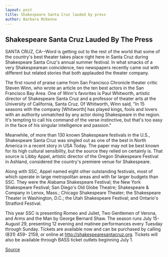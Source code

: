 ```yaml
---
layout: post
title: Shakespeare Santa Cruz lauded by press
author: Barbara McKenna
---
```


## Shakespeare Santa Cruz Lauded By The Press

SANTA CRUZ, CA--Word is getting out to the rest of the world that some of the country's best theater takes place right here in Santa Cruz during Shakespeare Santa Cruz's annual summer festival. In what smacks of a very Shakespearean coincidence, two newspapers recently came out with different but related stories that both applauded the theater company.

The first round of praise came from San Francisco Chronicle theater critic Steven Winn, who wrote an article on the ten best actors in the San Francisco Bay Area. One of Winn's favorites is Paul Whitworth, artistic director of Shakespeare Santa Cruz and a professor of theater arts at the University of California, Santa Cruz. Of Whitworth, Winn said, "In 15 seasons with the company [Whitworth] has played kings, fools and lovers with an authority unmatched by any actor doing Shakespeare in the region. It's tempting to call his command of the verse instinctive, but that's too easy in the face of his singular intelligence and passion."

Meanwhile, of more than 130 known Shakespeare festivals in the U.S., Shakespeare Santa Cruz was singled out as one of the best in North America in a recent story in USA Today. The paper may not be best known for its high cultural sensibility, but the source they relied on certainly is. That source is Libby Appel, artistic director of the Oregon Shakespeare Festival in Ashland, considered the country's premiere venue for Shakespeare.

Along with SSC, Appel named eight other outstanding festivals, most of which operate in large metropolitan areas and with far larger budgets than SSC. They were the Alabama Shakespeare Festival; the New York Shakespeare Festival; San Diego's Old Globe Theatre; Shakespeare & Company in Lenox, Mass.; Chicago Shakespeare Theater; the Shakespeare Theater in Washington, D.C.; the Utah Shakespeare Festival; and Ontario's Stratford Festival.

This year SSC is presenting Romeo and Juliet, Two Gentlemen of Verona, and Arms and the Man by George Bernard Shaw. The season runs July 15-August 29, presenting 12 evening and matinee performances every Tuesday through Sunday. Tickets are available now and can be purchased by calling (831) 459- 2159, or online at <http://shakespearesantacruz.org>. Tickets will also be available through BASS ticket outlets beginning July 1\.

[Source](http://www1.ucsc.edu/news_events/press_releases/archive/98-99/05-99/0599-ssc.htm "Permalink to Shakespeare Santa Cruz lauded by press")
